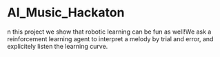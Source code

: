 # AI_Music_Hackaton
n this project we show that robotic learning can be fun as well!We ask a reinforcement learning agent to interpret a melody by trial and error, and explicitely listen the learning curve.
